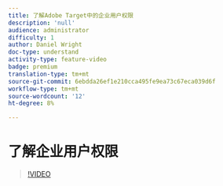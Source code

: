 ```yaml
---
title: 了解Adobe Target中的企业用户权限
description: 'null'
audience: administrator
difficulty: 1
author: Daniel Wright
doc-type: understand
activity-type: feature-video
badge: premium
translation-type: tm+mt
source-git-commit: 6ebdda26ef1e210cca495fe9ea73c67eca039d6f
workflow-type: tm+mt
source-wordcount: '12'
ht-degree: 8%

---
```



# 了解企业用户权限

>[!VIDEO](https://video.tv.adobe.com/v/19042/?quality=12)